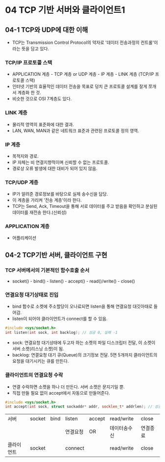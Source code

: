 # 04 TCP 기반 서버와 클라이언트1

## 04-1 TCP와 UDP에 대한 이해

* TCP는 Transmission Control Protocol의 약자로 '데이터 전송과정의 컨트롤'이라는 뜻을 담고 있다.

### TCP/IP 프로토콜 스택

* APPLICATION 계층 - TCP 계층 or UDP 계층 - IP 계층 - LINK 계층 (TCP/IP 프로토콜 스택)
* 인터넷 기반의 효율적인 데이터 전송을 목표로 덩치 큰 프로토콜 설계를 잘게 쪼개서 계층화 한 것.
* 비슷한 것으로 OSI 7계층도 있다.

### LINK 계층

* 물리적 영역의 표준화에 대한 결과.
* LAN, WAN, MAN과 같은 네트워크 표준과 관련된 프로토콜 정의 영역.

### IP 계층

* 목적지와 경로.
* IP 자체는 비 연결지향적이며 신뢰할 수 없는 프로토콜.
* 경로상 오류 발생에 대한 대비가 되어 있지 않음.

### TCP/UDP 계층

* IP가 알려준 경로정보를 바탕으로 실제 송수신을 담당.
* 이 계층을 가리켜 '전송 계층'이라 한다.
* TCP는 Send, Ack, Timeout을 통해 서로 데이터를 주고 받음을 확인하고 분실된 데이터를 재전송 한다.(신뢰성)

### APPLICATION 계층

* 어플리케이션

## 04-2 TCP기반 서버, 클라이언트 구현

### TCP 서버에서의 기본적인 함수호출 순서

* socket() - bind() - listen() - accept() - read()/write() - close()

### 연결요청 대기상태로 진입

* bind 함수로 소켓에 주소할당이 오나료되면 listen을 통해 연결요청 대깃아태로 들어감.
* listen이 되어야 클라이언트가 connect를 할 수 있음.

```cpp
#include <sys/socket.h>
int listen(int sock, int backlog); // 성공 0, 실패 -1
```

* sock: 연결요청 대기상태에 두고자 하는 소켓의 파일 디스크립터 전달, 이 소켓이 서버 소켓(리스닝 소켓)이 됨.
* backlog: 연결요청 대기 큐(Queue)의 크기정보 전달. 5면 5개까지 클라이언트의 요청을 대기시키는 큐를 만든다.

### 클라이언트의 연결요청 수락

* 연결 수락하면 소켓을 하나 더 만든다. 서버 소켓은 문지기일 뿐.
* 직접 만들 필요 없이 accept에서 자동으로 만들어준다.

```cpp
#include <sys/socket.h>
int accept(int sock, struct sockaddr* addr, socklen_t* addrlen); // 성공 시 소켓 파일 디스크립터, 실패 시 -1
```
||||||||
|---|---|---|---|---|---|---|
|서버|socket|bind|listen|accept|read/write|close|
||||연결요청|OR|데이터송수신|연결종료|
|클라이언트|socket||connect||read/write|close|
